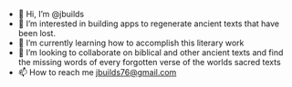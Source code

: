 - 👋 Hi, I’m @jbuilds
- 👀 I’m interested in building apps to regenerate ancient texts that have been lost.
- 🌱 I’m currently learning how to accomplish this literary work
- 💞️ I’m looking to collaborate on biblical and other ancient texts and find the missing words of every forgotten verse of the worlds sacred texts 
- 📫 How to reach me jbuilds76@gmail.com

<!---
jbuilds/jbuilds is a ✨ special ✨ repository because its `README.md` (this file) appears on your GitHub profile.
You can click the Preview link to take a look at your changes.
--->
